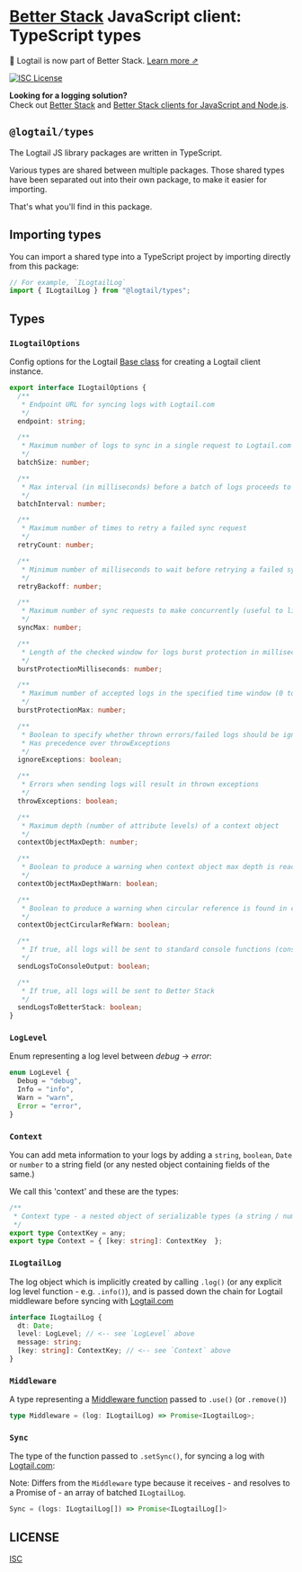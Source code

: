 # [Better Stack](https://betterstack.com/logs) JavaScript client: TypeScript types

📣 Logtail is now part of Better Stack. [Learn more ⇗](https://betterstack.com/press/introducing-better-stack/)

[![ISC License](https://img.shields.io/badge/license-ISC-ff69b4.svg)](LICENSE.md)

**Looking for a logging solution?**  
Check out [Better Stack](https://betterstack.com/logs) and [Better Stack clients for JavaScript and Node.js](https://betterstack.com/docs/logs/javascript/).

## `@logtail/types`

The Logtail JS library packages are written in TypeScript.

Various types are shared between multiple packages. Those shared types have been separated out into their own package, to make it easier for importing.

That's what you'll find in this package.

## Importing types

You can import a shared type into a TypeScript project by importing directly from this package:

```typescript
// For example, `ILogtailLog`
import { ILogtailLog } from "@logtail/types";
```

## Types

### `ILogtailOptions`

Config options for the Logtail [Base class](https://github.com/logtail/logtail-js/tree/master/packages/core#the-base-class) for creating a Logtail client instance.

```typescript
export interface ILogtailOptions {
  /**
   * Endpoint URL for syncing logs with Logtail.com
   */
  endpoint: string;

  /**
   * Maximum number of logs to sync in a single request to Logtail.com
   */
  batchSize: number;

  /**
   * Max interval (in milliseconds) before a batch of logs proceeds to syncing
   */
  batchInterval: number;

  /**
   * Maximum number of times to retry a failed sync request
   */
  retryCount: number;

  /**
   * Minimum number of milliseconds to wait before retrying a failed sync request
   */
  retryBackoff: number;

  /**
   * Maximum number of sync requests to make concurrently (useful to limit network I/O)
   */
  syncMax: number;

  /**
   * Length of the checked window for logs burst protection in milliseconds (0 to disable)
   */
  burstProtectionMilliseconds: number;

  /**
   * Maximum number of accepted logs in the specified time window (0 to disable)
   */
  burstProtectionMax: number;

  /**
   * Boolean to specify whether thrown errors/failed logs should be ignored
   * Has precedence over throwExceptions
   */
  ignoreExceptions: boolean;

  /**
   * Errors when sending logs will result in thrown exceptions
   */
  throwExceptions: boolean;

  /**
   * Maximum depth (number of attribute levels) of a context object
   */
  contextObjectMaxDepth: number;

  /**
   * Boolean to produce a warning when context object max depth is reached
   */
  contextObjectMaxDepthWarn: boolean;

  /**
   * Boolean to produce a warning when circular reference is found in context
   */
  contextObjectCircularRefWarn: boolean;

  /**
   * If true, all logs will be sent to standard console functions (console.info, console.warn, ...)
   */
  sendLogsToConsoleOutput: boolean;

  /**
   * If true, all logs will be sent to Better Stack
   */
  sendLogsToBetterStack: boolean;
}
```

### `LogLevel`

Enum representing a log level between _debug_ -> _error_:

```typescript
enum LogLevel {
  Debug = "debug",
  Info = "info",
  Warn = "warn",
  Error = "error",
}
```

### `Context`

You can add meta information to your logs by adding a `string`, `boolean`, `Date` or `number` to a string field (or any nested object containing fields of the same.)

We call this 'context' and these are the types:

```typescript
/**
 * Context type - a nested object of serializable types (a string / number / bool / null / undefined / Array / Date / Error)
 */
export type ContextKey = any;
export type Context = { [key: string]: ContextKey  };
```

### `ILogtailLog`

The log object which is implicitly created by calling `.log()` (or any explicit log level function - e.g. `.info()`), and is passed down the chain for Logtail middleware before syncing with [Logtail.com](https://logtail.com)

```typescript
interface ILogtailLog {
  dt: Date;
  level: LogLevel; // <-- see `LogLevel` above
  message: string;
  [key: string]: ContextKey; // <-- see `Context` above
}
```

### `Middleware`

A type representing a [Middleware function](https://github.com/logtail/logtail-js/tree/master/packages/core#middleware) passed to `.use()` (or `.remove()`)

```typescript
type Middleware = (log: ILogtailLog) => Promise<ILogtailLog>;
```

### `Sync`

The type of the function passed to `.setSync()`, for syncing a log with [Logtail.com](https://logtail.com):

Note: Differs from the `Middleware` type because it receives - and resolves to a Promise of - an array of batched `ILogtailLog`.

```typescript
Sync = (logs: ILogtailLog[]) => Promise<ILogtailLog[]>
```

## LICENSE

[ISC](LICENSE.md)
